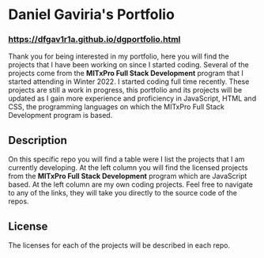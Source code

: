 # Daniel Gaviria's Portfolio

### https://dfgav1r1a.github.io/dgportfolio.html

Thank you for being interested in my portfolio, here you will find the projects that I have been working on since I started coding. Several of the projects come from the **MITxPro Full Stack Development** program that I started attending in Winter 2022. I started coding full time recently. These projects are still a work in progress, this portfolio and its projects will be updated as I gain more experience and proficiency in JavaScript, HTML and CSS, the programming languages on which the MITxPro Full Stack Development program is based.

## Description

On this specific repo you will find a table were I list the projects that I am currently developing. At the left column you will find the licensed projects from the **MITxPro Full Stack Development** program which are JavaScript based. At the left column are my own coding projects. Feel free to navigate to any of the links, they will take you directly to the source code of the repos.

## License
The licenses for each of the projects will be described in each repo.